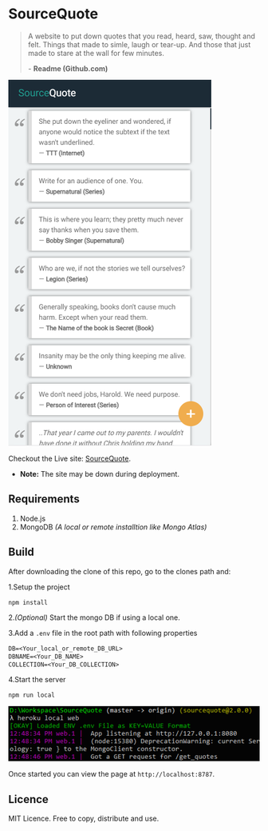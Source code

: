 # SourceQuote

> A website to put down quotes that you read, heard, saw, thought and felt.
> Things that made to simle, laugh or tear-up. And those that just made to stare at the wall for few minutes.
> 
> \- **Readme (Github.com)**

![alt text](docs/screenshot.png)

Checkout the Live site: [SourceQuote](https://drab-teal-coypu-belt.cyclic.app/).

* **Note:** The site may be down during deployment.

## Requirements

1. Node.js
2. MongoDB _(A local or remote installtion like Mongo Atlas)_

## Build

After downloading the clone of this repo, go to the clones path and:

1.Setup the project
  ```bash
npm install
  ```
2._(Optional)_ Start the mongo DB if using a local one.

3.Add a `.env` file in the root path with following properties
```env
DB=<Your_local_or_remote_DB_URL>
DBNAME=<Your_DB_NAME>
COLLECTION=<Your_DB_COLLECTION>
```
4.Start the server
  ```bash
npm run local
  ```

![alt text](docs/run.png)

Once started you can view the page at `http://localhost:8787`.

## Licence

MIT Licence. Free to copy, distribute and use.
